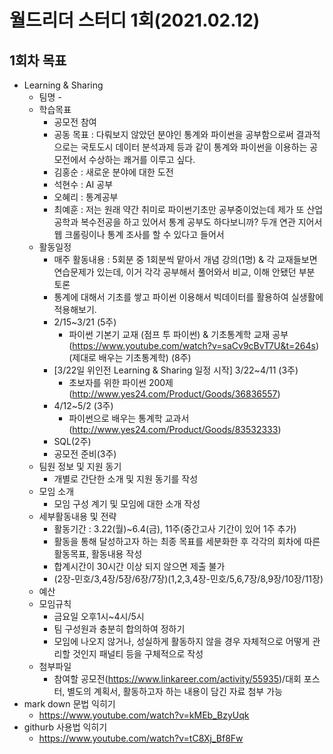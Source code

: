 # 월드리더 스터디 1회(2021.02.12)

## 1회차 목표

- Learning & Sharing
  - 팀명 - 
  - 학습목표
    -  공모전 참여
    -  공동 목표 : 다뤄보지 않았던 분야인 통계와 파이썬을 공부함으로써 결과적으로는 국토도시 데이터 분석과제 등과 같이 통계와 파이썬을 이용하는 공모전에서 수상하는 쾌거를 이루고 싶다.
    -  김홍순 : 새로운 분야에 대한 도전
    -  석현수 : AI 공부
    -  오혜리 : 통계공부
    -  최예훈 : 저는 원래 약간 취미로 파이썬기초만 공부중이었는데 제가 또 산업공학과 복수전공을 하고 있어서 통계 공부도 하다보니까? 두개 연관 지어서 웹 크롤링이나 통계 조사를 할 수 있다고 들어서
  - 활동일정
    - 매주 활동내용 : 5회분 중 1회분씩 맡아서 개념 강의(1명) & 각 교재들보면 연습문제가 있는데, 이거 각각 공부해서 풀어와서 비교, 이해 안됐던 부분 토론
    - 통계에 대해서 기초를 쌓고 파이썬 이용해서 빅데이터를 활용하여 실생활에 적용해보기.
    - 2/15~3/21 (5주)
      - 파이썬 기본기 교재 (점프 투 파이썬) & 기초통계학 교재 공부(https://www.youtube.com/watch?v=saCv9cBvT7U&t=264s) (제대로 배우는 기초통계학) (8주)
    - [3/22일 위인전 Learning & Sharing 일정 시작]
      3/22~4/11 (3주)
      - 초보자를 위한 파이썬 200제(http://www.yes24.com/Product/Goods/36836557)
    - 4/12~5/2 (3주)
      - 파이썬으로 배우는 통계학 교과서 (http://www.yes24.com/Product/Goods/83532333)
    - SQL(2주)
    - 공모전 준비(3주)
  - 팀원 정보 및 지원 동기
    - 개별로 간단한 소개 및 지원 동기를 작성
  - 모임 소개
    - 모임 구성 계기 및 모임에 대한 소개 작성
  - 세부활동내용 및 전략
    - 활동기간 : 3.22(월)~6.4(금), 11주(중간고사 기간이 있어 1주 추가)
    - 활동을 통해 달성하고자 하는 최종 목표를 세분화한 후 각각의 회차에 따른 활동목표, 활동내용 작성
    - 합계시간이 30시간 이상 되지 않으면 제출 불가
    - (2장-민호/3,4장/5장/6장/7장)(1,2,3,4장-민호/5,6,7장/8,9장/10장/11장)
  - 예산
  - 모임규칙
    - 금요일 오후1시~4시/5시
    - 팀 구성원과 충분히 합의하여 정하기 
    - 모임에 나오지 않거나, 성실하게 활동하지 않을 경우 자체적으로 어떻게 관리할 것인지 패널티 등을 구체적으로 작성
  - 첨부파일 
    - 참여할 공모전(https://www.linkareer.com/activity/55935)/대회 포스터, 별도의 계획서, 활동하고자 하는 내용이 담긴 자료 첨부 가능
- mark down 문법 익히기
  - https://www.youtube.com/watch?v=kMEb_BzyUqk
- githurb 사용법 익히기
  - https://www.youtube.com/watch?v=tC8Xj_Bf8Fw



